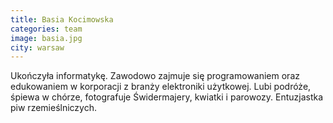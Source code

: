 ```yaml
---
title: Basia Kocimowska
categories: team
image: basia.jpg
city: warsaw
---
```

Ukończyła informatykę. Zawodowo zajmuje się programowaniem oraz edukowaniem w korporacji z branży elektroniki użytkowej. Lubi podróże, śpiewa w chórze, fotografuje Świdermajery, kwiatki i parowozy. Entuzjastka piw rzemieślniczych.
